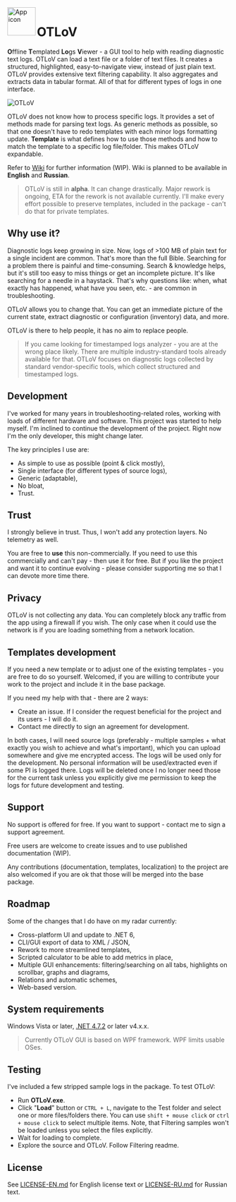 
<img align="left" width="64" height="64" src="https://github.com/CHerSun/OTLoV/wiki/Icon 256.png" alt="App icon">

# OTLoV

**O**ffline **T**emplated **Lo**gs **V**iewer - a GUI tool to help with reading diagnostic text logs. OTLoV can load a text file or a folder of text files. It creates a structured, highlighted, easy-to-navigate view, instead of just plain text. OTLoV provides extensive text filtering capability. It also aggregates and extracts data in tabular format. All of that for different types of logs in one interface.

![OTLoV](/../../wiki/OTLoV.jpg)

OTLoV does not know how to process specific logs. It provides a set of methods made for parsing text logs. As generic methods as possible, so that one doesn't have to redo templates with each minor logs formatting update. **Template** is what defines how to use those methods and how to match the template to a specific log file/folder. This makes OTLoV expandable.

Refer to [Wiki](/../../wiki) for further information (WIP). Wiki is planned to be available in **English** and **Russian**.

>OTLoV is still in **alpha**. It can change drastically. Major rework is ongoing, ETA for the rework is not available currently. I'll make every effort possible to preserve templates, included in the package - can't do that for private templates.

## Why use it?

Diagnostic logs keep growing in size. Now, logs of >100 MB of plain text for a single incident are common. That's more than the full Bible. Searching for a problem there is painful and time-consuming. Search & knowledge helps, but it's still too easy to miss things or get an incomplete picture. It's like searching for a needle in a haystack. That's why questions like: when, what exactly has happened, what have you seen, etc. - are common in troubleshooting.

OTLoV allows you to change that. You can get an immediate picture of the current state, extract diagnostic or configuration (inventory) data, and more.

OTLoV is there to help people, it has no aim to replace people.

> If you came looking for timestamped logs analyzer - you are at the wrong place likely. There are multiple industry-standard tools already available for that. OTLoV focuses on diagnostic logs collected by standard vendor-specific tools, which collect structured and timestamped logs.

## Development

I've worked for many years in troubleshooting-related roles, working with loads of different hardware and software. This project was started to help myself. I'm inclined to continue the development of the project. Right now I'm the only developer, this might change later.

The key principles I use are:

* As simple to use as possible (point & click mostly),
* Single interface (for different types of source logs),
* Generic (adaptable),
* No bloat,
* Trust.

## Trust

I strongly believe in trust. Thus, I won't add any protection layers. No telemetry as well.

You are free to **use** this non-commercially. If you need to use this commercially and can't pay - then use it for free. But if you like the project and want it to continue evolving - please consider supporting me so that I can devote more time there.

## Privacy

OTLoV is not collecting any data. You can completely block any traffic from the app using a firewall if you wish. The only case when it could use the network is if you are loading something from a network location.

## Templates development

If you need a new template or to adjust one of the existing templates - you are free to do so yourself. Welcomed, if you are willing to contribute your work to the project and include it in the base package.

If you need my help with that - there are 2 ways:

* Create an issue. If I consider the request beneficial for the project and its users - I will do it.
* Contact me directly to sign an agreement for development.

In both cases, I will need source logs (preferably - multiple samples + what exactly you wish to achieve and what's important), which you can upload somewhere and give me encrypted access. The logs will be used only for the development. No personal information will be used/extracted even if some PI is logged there. Logs will be deleted once I no longer need those for the current task unless you explicitly give me permission to keep the logs for future development and testing.

## Support

No support is offered for free. If you want to support - contact me to sign a support agreement.

Free users are welcome to create issues and to use published documentation (WIP).

Any contributions (documentation, templates, localization) to the project are also welcomed if you are ok that those will be merged into the base package.

## Roadmap

Some of the changes that I do have on my radar currently:

* Cross-platform UI and update to .NET 6,
* CLI/GUI export of data to XML / JSON,
* Rework to more streamlined templates,
* Scripted calculator to be able to add metrics in place,
* Multiple GUI enhancements: filtering/searching on all tabs, highlights on scrollbar, graphs and diagrams,
* Relations and automatic schemes,
* Web-based version.

## System requirements

Windows Vista or later, [.NET 4.7.2](https://dotnet.microsoft.com/download/dotnet-framework) or later v4.x.x.

>Currently OTLoV GUI is based on WPF framework. WPF limits usable OSes.

## Testing

I've included a few stripped sample logs in the package. To test OTLoV:

* Run **OTLoV.exe**.
* Click "**Load**" button or `CTRL + L`, navigate to the Test folder and select one or more files/folders there. You can use `shift + mouse click` or `ctrl + mouse click` to select multiple items. Note, that Filtering samples won't be loaded unless you select the files explicitly.
* Wait for loading to complete.
* Explore the source and OTLoV. Follow Filtering readme.

## License

See [LICENSE-EN.md](LICENSE-EN.md) for English license text or [LICENSE-RU.md](LICENSE-RU.md) for Russian text.
